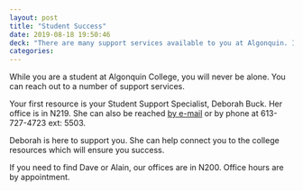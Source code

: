 ```yaml
---
layout: post
title: "Student Success"
date: 2019-08-18 19:50:46
deck: "There are many support services available to you at Algonquin. If you find yourself struggling in any way, please reach out to us. "
categories:
---
```

While you are a student at Algonquin College, you will never be alone. You can reach out to a number of support services.

Your first resource is your Student Support Specialist, Deborah Buck. Her office is in N219. She can also be reached <a href="mailto:buckd@algonquincollege.com">by e-mail</a> or by phone at 613-727-4723 ext: 5503.

Deborah is here to support you. She can help connect you to the college resources which will ensure you success.

If you need to find Dave or Alain, our offices are in N200. Office hours are by appointment.
